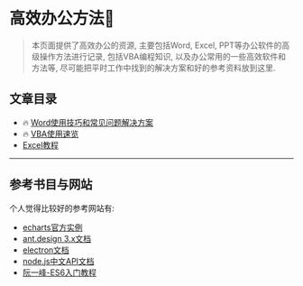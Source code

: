 # 高效办公方法🏢

> 本页面提供了高效办公的资源, 主要包括Word, Excel, PPT等办公软件的高级操作方法进行记录, 包括VBA编程知识, 以及办公常用的一些高效软件和方法等, 尽可能把平时工作中找到的解决方案和好的参考资料放到这里.

## 文章目录

- :fire: [Word使用技巧和常见问题解决方案](./word.md)
- :fire: [VBA使用速览](./vba.md)
-  [Excel教程](./excel.md)

---

## 参考书目与网站

个人觉得比较好的参考网站有:

- [echarts官方实例](https://www.echartsjs.com/examples/zh/index.html)
- [ant.design 3.x文档](https://3x.ant.design/components/button-cn/)
- [electron文档](https://www.electronjs.org/docs)
- [node.js中文API文档](http://nodejs.cn/api/)
- [阮一峰-ES6入门教程](https://es6.ruanyifeng.com/)
